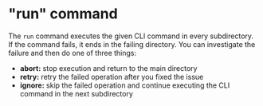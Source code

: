 # "run" command

The `run` command executes the given CLI command in every subdirectory. If the
command fails, it ends in the failing directory. You can investigate the failure
and then do one of three things:

- **abort:** stop execution and return to the main directory
- **retry:** retry the failed operation after you fixed the issue
- **ignore:** skip the failed operation and continue executing the CLI command
  in the next subdirectory

